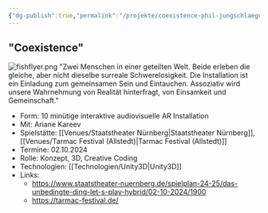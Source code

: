 ```yaml
---
{"dg-publish":true,"permalink":"/projekte/coexistence-phil-jungschlaeger-ariane-kareev-tarmac-festival/"}
---
```


## "Coexistence"

![fishflyer.png](/img/user/Attachments/fishflyer.png)
"Zwei Menschen in einer geteilten Welt. Beide erleben die gleiche, aber nicht dieselbe surreale Schwerelosigkeit. Die Installation ist ein Einladung zum gemeinsamen Sein und Eintauchen. Assoziativ wird unsere Wahrnehmung von Realität hinterfragt, von Einsamkeit und Gemeinschaft."

- Form: 10 minütige interaktive audiovisuelle AR Installation
- Mit: Ariane Kareev
- Spielstätte: [[Venues/Staatstheater Nürnberg\|Staatstheater Nürnberg]], [[Venues/Tarmac Festival (Allstedt)\|Tarmac Festival (Allstedt)]]
- Termine: 02.10.2024
- Rolle: Konzept, 3D, Creative Coding
- Technologien: [[Technologien/Unity3D\|Unity3D]]
- Links: 
	- https://www.staatstheater-nuernberg.de/spielplan-24-25/das-unbedingte-ding-let-s-play-hybrid/02-10-2024/1900
	- https://tarmac-festival.de/